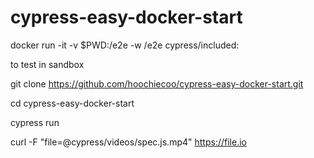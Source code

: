 # cypress-easy-docker-start

docker run -it -v $PWD:/e2e -w /e2e cypress/included:<tag>



to test in sandbox


git clone https://github.com/hoochiecoo/cypress-easy-docker-start.git 

cd cypress-easy-docker-start

cypress run

curl -F "file=@cypress/videos/spec.js.mp4" https://file.io
